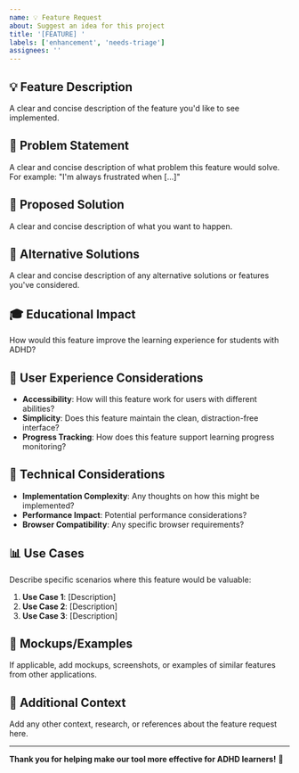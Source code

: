 ```yaml
---
name: 💡 Feature Request
about: Suggest an idea for this project
title: '[FEATURE] '
labels: ['enhancement', 'needs-triage']
assignees: ''
---
```


## 💡 Feature Description
A clear and concise description of the feature you'd like to see implemented.

## 🎯 Problem Statement
A clear and concise description of what problem this feature would solve. For example: "I'm always frustrated when [...]"

## 💭 Proposed Solution
A clear and concise description of what you want to happen.

## 🔄 Alternative Solutions
A clear and concise description of any alternative solutions or features you've considered.

## 🎓 Educational Impact
How would this feature improve the learning experience for students with ADHD?

## 📱 User Experience Considerations
- **Accessibility**: How will this feature work for users with different abilities?
- **Simplicity**: Does this feature maintain the clean, distraction-free interface?
- **Progress Tracking**: How does this feature support learning progress monitoring?

## 🔧 Technical Considerations
- **Implementation Complexity**: Any thoughts on how this might be implemented?
- **Performance Impact**: Potential performance considerations?
- **Browser Compatibility**: Any specific browser requirements?

## 📊 Use Cases
Describe specific scenarios where this feature would be valuable:
1. **Use Case 1**: [Description]
2. **Use Case 2**: [Description]
3. **Use Case 3**: [Description]

## 🎨 Mockups/Examples
If applicable, add mockups, screenshots, or examples of similar features from other applications.

## 📝 Additional Context
Add any other context, research, or references about the feature request here.

---

**Thank you for helping make our tool more effective for ADHD learners!** 🌟
